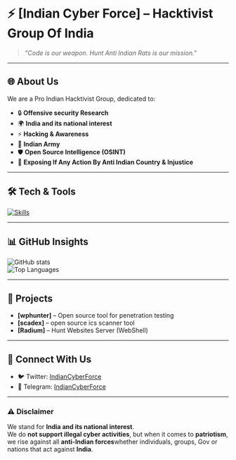 # ⚡ [Indian Cyber Force] – Hacktivist Group Of India

> *"Code is our weapon. Hunt Anti Indian Rats is our mission."*

---

## 🌐 About Us
We are a Pro Indian Hacktivist Group, dedicated to:
- 🔒 **Offensive security Research**
- 🌍 **India and its national interest**
- ⚡ **Hacking & Awareness**
- 🚀 **Indian Army**
- 🛡️ **Open Source Intelligence (OSINT)**
- 📢 **Exposing If Any Action By Anti Indian Country & Injustice**

---

## 🛠️ Tech & Tools
[![Skills](https://skillicons.dev/icons?i=linux,python,go,bash,js,html,css,docker,git,github,metasploit,raspberrypi&perline=6)](https://skillicons.dev)

---

## 📊 GitHub Insights
![GitHub stats](https://github-readme-stats.vercel.app/api?username=BharatCyberForce&show_icons=true&theme=dark&hide_border=true&count_private=true)  
![Top Languages](https://github-readme-stats.vercel.app/api/top-langs/?username=BharatCyberForce&layout=compact&theme=dark&hide_border=true)

---

## 🚀 Projects
-  **[wphunter]** – Open source tool for penetration testing  
-  **[scadex]** – open source ics scanner tool
-  **[Radium]** – Hunt Websites Server (WebShell)  

---

## 📢 Connect With Us
- 🐦 Twitter: [IndianCyberForce](https://x.com/CyberForceX)  
- 💬 Telegram: [IndianCyberForce](https://t.me/IndianCyberForce_Official)

---

### ⚠️ Disclaimer  
We stand for **India and its national interest**.  
We do **not support illegal cyber activities**, but when it comes to **patriotism**, we rise against all **anti-Indian forces**whether individuals, groups, Gov or nations that act against **India**.

